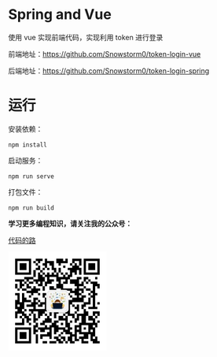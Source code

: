 # Spring and Vue

使用 vue 实现前端代码，实现利用 token 进行登录



前端地址：https://github.com/Snowstorm0/token-login-vue

后端地址：https://github.com/Snowstorm0/token-login-spring



# 运行

安装依赖：

```shell
npm install
```



启动服务：

```shell
npm run serve
```



打包文件：

```shell
npm run build
```









**学习更多编程知识，请关注我的公众号：**

[代码的路](https://mp.weixin.qq.com/s/t0t89DFgJ1TEzI4uI5giHg)

<img src="./公众号二维码.png" width="200px" />

 
